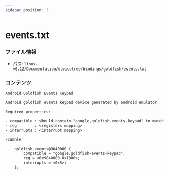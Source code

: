 ```yaml
---
sidebar_position: 3
---
```

# events.txt

### ファイル情報

- パス: `linux-v6.12/Documentation/devicetree/bindings/goldfish/events.txt`

### コンテンツ

```txt
Android Goldfish Events Keypad

Android goldfish events keypad device generated by android emulator.

Required properties:

- compatible : should contain "google,goldfish-events-keypad" to match emulator
- reg        : <registers mapping>
- interrupts : <interrupt mapping>

Example:

	goldfish-events@9040000 {
		compatible = "google,goldfish-events-keypad";
		reg = <0x9040000 0x1000>;
		interrupts = <0x5>;
	};

```
